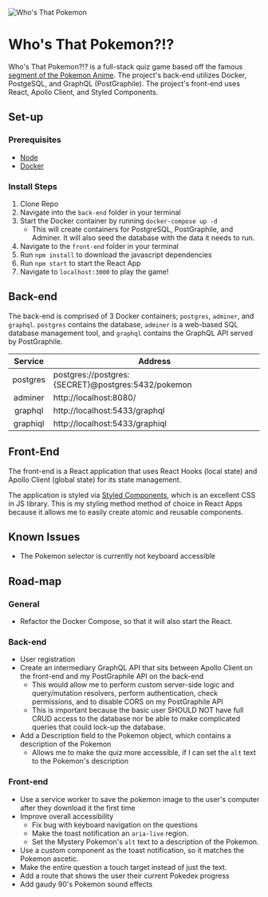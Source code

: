 ![Who's That Pokemon](https://i.imgur.com/lwp3k21.png)

# Who's That Pokemon?!?

Who's That Pokemon?!? is a full-stack quiz game based off the famous [segment of the Pokemon Anime](https://www.youtube.com/watch?v=gOLXYAlC-R8). The project's back-end utilizes Docker, PostgeSQL, and GraphQL (PostGraphile). The project's front-end uses React, Apollo Client, and Styled Components.

## Set-up

### Prerequisites

* [Node](https://nodejs.org/en/download/)
* [Docker](https://www.docker.com/get-started)

### Install Steps

1. Clone Repo
2. Navigate into the `back-end` folder in your terminal
3. Start the Docker container by running `docker-compose up -d`
   * This will create containers for PostgreSQL, PostGraphile, and Adminer. It will also seed the database with the data it needs to run.
4. Navigate to the `front-end` folder in your terminal
5. Run `npm install` to download the javascript dependencies
6. Run `npm start` to start the React App
7. Navigate to `localhost:3000` to play the game!

## Back-end

The back-end is comprised of 3 Docker containers; `postgres`, `adminer`, and `graphql`. `postgres` contains the database, `adminer` is a web-based SQL database management tool, and `graphql` contains the GraphQL API served by PostGraphile.

| Service  | Address                                            |
| :------: | -------------------------------------------------- |
| postgres | postgres://postgres:{SECRET}@postgres:5432/pokemon |
| adminer  | http://localhost:8080/                             |
| graphql  | http://localhost:5433/graphql                      |
| graphiql | http://localhost:5433/graphiql                     |


## Front-End

The front-end is a React application that uses React Hooks (local state) and Apollo Client (global state) for its state management.

The application is styled via [Styled Components](https://styled-components.com/), which is an excellent CSS in JS library. This is my styling method method of choice in React Apps because it allows me to easily create atomic and reusable components.

## Known Issues

* The Pokemon selector is currently not keyboard accessible

## Road-map

### General

* Refactor the Docker Compose, so that it will also start the React.

### Back-end

* User registration
* Create an intermediary GraphQL API that sits between Apollo Client on the front-end and my PostGraphile API on the back-end
  * This would allow me to perform custom server-side logic and query/mutation resolvers, perform authentication, check permissions, and to disable CORS on my PostGraphile API
  * This is important because the basic user SHOULD NOT have full CRUD access to the database nor be able to make complicated queries that could lock-up the database.
* Add a Description field to the Pokemon object, which contains a description of the Pokemon
  * Allows me to make the quiz more accessible, if I can set the `alt` text to the Pokemon's description

### Front-end

* Use a service worker to save the pokemon image to the user's computer after they download it the first time
* Improve overall accessibility
  * Fix bug with keyboard navigation on the questions
  * Make the toast notification an `aria-live` region.
  * Set the Mystery Pokemon's `alt` text to a description of the Pokemon.
* Use a custom component as the toast notification, so it matches the Pokemon ascetic.
* Make the entire question a touch target instead of just the text.
* Add a route that shows the user their current Pokedex progress
* Add gaudy 90's Pokemon sound effects